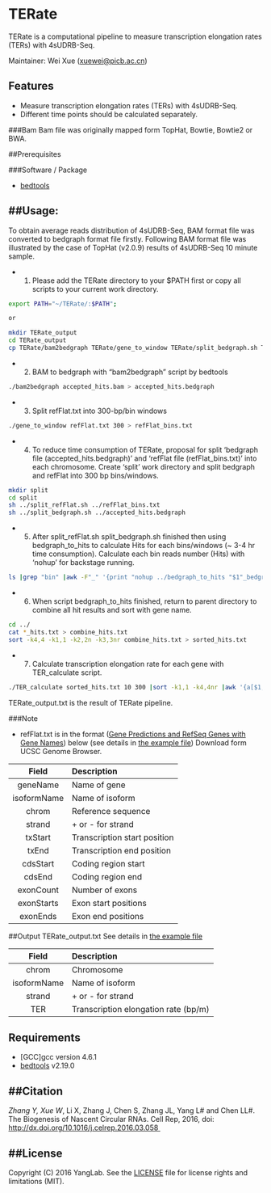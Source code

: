 # TERate
TERate is a computational pipeline to measure transcription elongation rates (TERs) with 4sUDRB-Seq.

Maintainer: Wei Xue (xuewei@picb.ac.cn)

Features
--------

* Measure transcription elongation rates (TERs) with 4sUDRB-Seq.
* Different time points should be calculated separately.

###Bam
Bam file was originally mapped form TopHat, Bowtie, Bowtie2 or BWA.

##Prerequisites

###Software / Package

* [bedtools](https://github.com/arq5x/bedtools2)

##Usage: 
-----
To obtain average reads distribution of 4sUDRB-Seq, BAM format file was converted to bedgraph format file firstly.
Following BAM format file was illustrated by the case of TopHat (v2.0.9) results of 4sUDRB-Seq 10 minute sample.
* 1. Please add the TERate directory to your $PATH first or copy all scripts to your current work directory.
```bash
export PATH="~/TERate/:$PATH";

or

mkdir TERate_output
cd TERate_output
cp TERate/bam2bedgraph TERate/gene_to_window TERate/split_bedgraph.sh TERate/split_refFlat.sh TERate/bedgraph_to_hits TERate/ TER_calculate ./TERate_output
```

* 2. BAM to bedgraph with “bam2bedgraph” script by bedtools
```bash
./bam2bedgraph accepted_hits.bam > accepted_hits.bedgraph
```

* 3. Split refFlat.txt into 300-bp/bin windows
```bash
./gene_to_window refFlat.txt 300 > refFlat_bins.txt
```

* 4. To reduce time consumption of TERate, proposal for split ‘bedgraph file (accepted_hits.bedgraph)’ and ‘refFlat file (refFlat_bins.txt)’ into each chromosome.
Create ‘split’ work directory and split bedgraph and refFlat into 300 bp bins/windows.
```bash
mkdir split
cd split
sh ../split_refFlat.sh ../refFlat_bins.txt
sh ../split_bedgraph.sh ../accepted_hits.bedgraph 
```

* 5. After split_refFlat.sh split_bedgraph.sh finished then using bedgraph_to_hits to calculate Hits for each bins/windows (~ 3-4 hr time consumption).
Calculate each bin reads number (Hits) with ‘nohup’ for backstage running.
```bash
ls |grep "bin" |awk -F"_" '{print "nohup ../bedgraph_to_hits "$1"_bedgraph.txt "$1"_bin.txt > "$1"_hits.txt &"}' |sh
```

* 6. When script bedgraph_to_hits finished, return to parent directory to combine all hit results and sort with gene name.
```bash
cd ../
cat *_hits.txt > combine_hits.txt
sort -k4,4 -k1,1 -k2,2n -k3,3nr combine_hits.txt > sorted_hits.txt
```

* 7. Calculate transcription elongation rate for each gene with TER_calculate script.
```bash
./TER_calculate sorted_hits.txt 10 300 |sort -k1,1 -k4,4nr |awk '{a[$1,++b[$1]]=$0}END{for(i in b)print a[i,1]}' > TERate_output.txt
```
TERate_output.txt is the result of TERate pipeline.

###Note

* refFlat.txt is in the format ([Gene Predictions and RefSeq Genes with Gene Names](https://genome.ucsc.edu/FAQ/FAQformat.html#format9)) below (see details in [the example file](https://github.com/YangLab/CIRCexplorer/blob/master/example/ref_example.txt))
Download form UCSC Genome Browser.

| Field       | Description                   |
| :---------: | :---------------------------- |
| geneName    | Name of gene                  |
| isoformName | Name of isoform               |
| chrom       | Reference sequence            |
| strand      | + or - for strand             |
| txStart     | Transcription start position  |
| txEnd       | Transcription end position    |
| cdsStart    | Coding region start           |
| cdsEnd      | Coding region end             |
| exonCount   | Number of exons               |
| exonStarts  | Exon start positions          |
| exonEnds    | Exon end positions            |

##Output
TERate_output.txt
See details in [the example file](https://github.com/YangLab/CIRCexplorer/blob/master/example/output_example.txt)

| Field       | Description                           |
| :---------: | :------------------------------------ |
| chrom       | Chromosome                            |
| isoformName | Name of isoform                       |
| strand      | + or - for strand                     |
| TER | Transcription elongation rate (bp/m)              |

Requirements
------------
* [GCC]gcc version 4.6.1
* [bedtools](https://github.com/arq5x/bedtools2) v2.19.0

##Citation
--------

**Zhang Y*, Xue W*, Li X, Zhang J, Chen S, Zhang JL, Yang L# and Chen LL#. The Biogenesis of Nascent Circular RNAs. Cell Rep, 2016, doi: http://dx.doi.org/10.1016/j.celrep.2016.03.058 

##License
-------

Copyright (C) 2016 YangLab.
See the [LICENSE](https://github.com/YangLab/CIRCpseudo/blob/master/LICENSE)
file for license rights and limitations (MIT).

